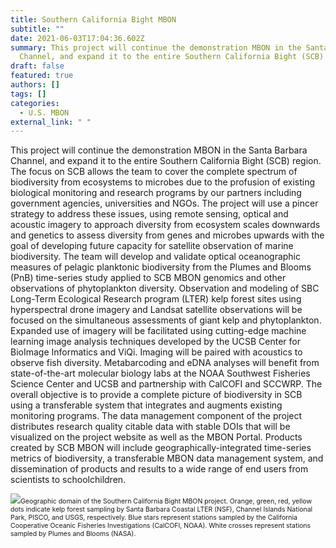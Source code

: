 ```yaml
---
title: Southern California Bight MBON
subtitle: ""
date: 2021-06-03T17:04:36.602Z
summary: This project will continue the demonstration MBON in the Santa Barbara
  Channel, and expand it to the entire Southern California Bight (SCB) region.
draft: false
featured: true
authors: []
tags: []
categories:
  - U.S. MBON
external_link: " "
---
```

This project will continue the demonstration MBON in the Santa Barbara Channel, and expand it to the entire Southern California Bight (SCB) region. The focus on SCB allows the team to cover the complete spectrum of biodiversity from ecosystems to microbes due to the profusion of existing biological monitoring and research programs by our partners including government agencies, universities and NGOs. The project will use a pincer strategy to address these issues, using remote sensing, optical and acoustic imagery to approach diversity from ecosystem scales downwards and genetics to assess diversity from genes and microbes upwards with the goal of developing future capacity for satellite observation of marine biodiversity. The team will develop and validate optical oceanographic measures of pelagic planktonic biodiversity from the Plumes and Blooms (PnB) time-series study applied to SCB MBON genomics and other observations of phytoplankton diversity. Observation and modeling of SBC Long-Term Ecological Research program (LTER) kelp forest sites using hyperspectral drone imagery and Landsat satellite observations will be focused on the simultaneous assessments of giant kelp and phytoplankton. Expanded use of imagery will be facilitated using cutting-edge machine learning image analysis techniques developed by the UCSB Center for BioImage Informatics and ViQi. Imaging will be paired with acoustics to observe fish diversity. Metabarcoding and eDNA analyses will benefit from state-of-the-art molecular biology labs at the NOAA Southwest Fisheries Science Center and UCSB and partnership with CalCOFI and SCCWRP. The overall objective is to provide a complete picture of biodiversity in SCB using a transferable system that integrates and augments existing monitoring programs. The data management component of the project distributes research quality citable data with stable DOIs that will be visualized on the project website as well as the MBON Portal. Products created by SCB MBON will include geographically-integrated time-series metrics of biodiversity, a transferable MBON data management system, and dissemination of products and results to a wide range of end users from scientists to schoolchildren.

<img src="socal_mbon-2.png"><span style="font-size: .75em;">Geographic domain of the Southern California Bight MBON project. Orange, green, red, yellow dots indicate kelp forest sampling by Santa Barbara Coastal LTER (NSF), Channel Islands National Park, PISCO, and USGS, respectively. Blue stars represent stations sampled by the California Cooperative Oceanic Fisheries Investigations (CalCOFI, NOAA). White crosses represent stations sampled by Plumes and Blooms (NASA).</span>
